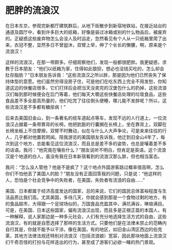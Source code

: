 # 肥胖的流浪汉

在日本东京，参观完新都厅建筑群后，从地下街散步到新宿地铁站，在接近站台的通道及圆厅中，看到许多巨大的纸箱，好像是装过冰箱或别的什么物品后，被废弃的。正疑惑这些废弃物怎么会没人及时运走，忽然看见有个人从一只纸箱里爬了出来，衣冠不整，显然多日不曾盥沐，双臂上举，伸了个长长的懒腰，啊，原来是个流浪汉！

这样的流浪汉，在那一带颇多。仔细观察他们，发现一般都很肥胖。我更疑惑，求教于日本朋友：“他们以纸箱为家，住得如此狼狈，想必也没钱买吃的，怎么却会肚存脂肪？”日本朋友告诉我：“这些流浪汉之所以胖，那是因为他们已然丧失了保持体型的意愿。他们虽然穷得没房子住，可是他们在吃东西上完全不用发愁，你知道这边的快餐店很多，它们打烊后会把当天没卖完的汉堡包什么的扔掉，这些流浪汉们每到那时候便会在后门等着，他们每天大嚼这些快餐店处理的垃圾食品，这些食品差不多全是高热量的，他们吃完了往往倒头便睡，哪儿能不发胖呢？所以，这些流浪汉差不多都有糖尿病！”

后来去美国旧金山，到一条著名的缆车道起点等车，发现不远的人行道上，一位流浪汉占据着一条带靠背的长椅，他把肮脏的行囊搁在长椅上，坐在靠背上，双脚在长椅坐板上不住摩擦，双臂不时舞动，似在与什么人大声争论，可是来来往往的行人，几乎都对他置若罔闻。陪我游览的美国朋友告诉我，他迁到旧金山4年了，每次到这个地方，总能看见这位流浪汉，而且总是差不多的姿势，也总是嚷着差不多的话语。我问：“他究竟在嚷些什么？”朋友说听不明白，但肯定是英语。这个流浪汉是个地道的白人，虽没有我在日本新宿看到的流浪汉那么胖，但也相当富态。

我问：“怎么没人管他？他是不是疯了？这个地点外国游客路过概率很高啊，怎么你们不怕他丢了美国人的脸？”朋友没有正面回答我的问题，只是说：“他这样的人，恐怕是个社会竞争中的失败者，在美国，失败者有流浪的自由……”

美国、日本都属于经济高度发达的国家，总的来说，它们的国民总体富裕程度与生活品质比我们高。尤其美国，多待几天，你就会感到那是一个食物过剩的地方，有的食品超市，大得跟一个足球场似的，万国食品充盈其中，满坑满谷，琳琅满目。可是，在美国、日本这些国家，偏有流浪汉出现，而且多是正根正苗的本国人，有一种解释，说人家那边是一种多元社会，人们有充分地选择生活方式的自由，这些流浪汉，有的就是自愿选择了那样的生活方式。只要他们是在法律未禁止的范畴内自行其是，你就不能予以干涉。像在美国，有的地区，如旧金山湾区西边的伯克莱，其地方法律法规还特别对流浪汉（包括流浪娘）宽容，因此那块地面上流浪汉们千奇百怪的打扮与花样迭出的行为，甚至成了游客们必欲一睹的热门景观。